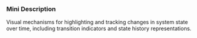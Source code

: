 ### Mini Description

Visual mechanisms for highlighting and tracking changes in system state over time, including transition indicators and state history representations.
